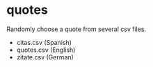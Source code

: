 # quotes

Randomly choose a quote from several csv files.

* citas.csv (Spanish)
* quotes.csv (English)
* zitate.csv (German)
